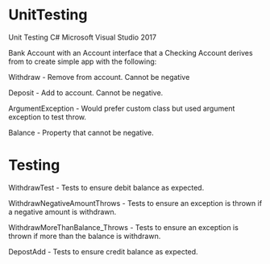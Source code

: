 # UnitTesting
Unit Testing C# Microsoft Visual Studio 2017

Bank Account with an Account interface that a Checking Account derives from to create simple app with the following:

Withdraw - Remove from account.  Cannot be negative

Deposit - Add to account.  Cannot be negative.

ArgumentException - Would prefer custom class but used argument exception to test throw.

Balance - Property that cannot be negative.


# Testing

WithdrawTest - Tests to ensure debit balance as expected.

WithdrawNegativeAmountThrows - Tests to ensure an exception is thrown if a negative amount is withdrawn.

WithdrawMoreThanBalance_Throws - Tests to ensure an exception is thrown if more than the balance is withdrawn.

DepostAdd - Tests to ensure credit balance as expected.
